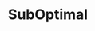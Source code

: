 ---
slug: "/projects/suboptimal"

title: "SubOptimal"
description: "SubOptimal is a point and click adventure taking place on a stranded submarine. A mysterious asteroid have crashed close by and weird energies have transformed the crew into strange animal like beings."

video: "https://player.vimeo.com/video/665139119?h=e0980b5e6e&amp;badge=0&amp;autopause=0&amp;player_id=0&amp;app_id=58479"

img: ""

link: 

teamSize: "9"

projectTime: "4 weeks"

role: "Gameplay & Systems programmer. Responsible for version control."

engine: "Unity / C#"

myWork: "In SubOptimal I was in charge of the whole structure for 'Interactable Objects' and their integration into the game. We both needed a way to highlight those objects in the world, on hovering, and have customizable yet reusable interactions with them. I also did a lot of trial and error with the camera system, first setting out to do an automated system where cameras became active based on player visibility, but as the project progressed we scrapped that for a more robust 'trigger' set-up."

lessons: "While automation is nice, it's sometimes just faster to do it manually from the get go (regarding the camera system). Instead of a heavy inheritance based structure for interactables in the world, it would probably have been both easier and more performant with an interface or component based set-up."


isActive: true

---
